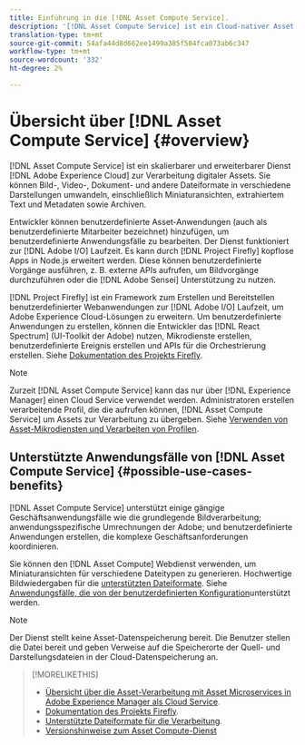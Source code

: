 ```yaml
---
title: Einführung in die [!DNL Asset Compute Service].
description: '[!DNL Asset Compute Service] ist ein Cloud-nativer Asset-Verarbeitungsdienst, der die Komplexität reduziert und die Skalierbarkeit verbessert.'
translation-type: tm+mt
source-git-commit: 54afa44d8d662ee1499a385f504fca073ab6c347
workflow-type: tm+mt
source-wordcount: '332'
ht-degree: 2%

---
```



# Übersicht über [!DNL Asset Compute Service] {#overview}

[!DNL Asset Compute Service] ist ein skalierbarer und erweiterbarer Dienst [!DNL Adobe Experience Cloud] zur Verarbeitung digitaler Assets. Sie können Bild-, Video-, Dokument- und andere Dateiformate in verschiedene Darstellungen umwandeln, einschließlich Miniaturansichten, extrahiertem Text und Metadaten sowie Archiven.

Entwickler können benutzerdefinierte Asset-Anwendungen (auch als benutzerdefinierte Mitarbeiter bezeichnet) hinzufügen, um benutzerdefinierte Anwendungsfälle zu bearbeiten. Der Dienst funktioniert zur [!DNL Adobe I/O] Laufzeit. Es kann durch [!DNL Project Firefly] kopflose Apps in Node.js erweitert werden. Diese können benutzerdefinierte Vorgänge ausführen, z. B. externe APIs aufrufen, um Bildvorgänge durchzuführen oder die [!DNL Adobe Sensei] Unterstützung zu nutzen.

[!DNL Project Firefly] ist ein Framework zum Erstellen und Bereitstellen benutzerdefinierter Webanwendungen zur [!DNL Adobe I/O] Laufzeit, um Adobe Experience Cloud-Lösungen zu erweitern. Um benutzerdefinierte Anwendungen zu erstellen, können die Entwickler das [!DNL React Spectrum] (UI-Toolkit der Adobe) nutzen, Mikrodienste erstellen, benutzerdefinierte Ereignis erstellen und APIs für die Orchestrierung erstellen. Siehe [Dokumentation des Projekts Firefly](https://www.adobe.io/apis/experienceplatform/project-firefly/docs.html).

>[!NOTE]
>
>Zurzeit [!DNL Asset Compute Service] kann das nur über [!DNL Experience Manager] einen Cloud Service verwendet werden. Administratoren erstellen verarbeitende Profil, die die aufrufen können, [!DNL Asset Compute Service] um Assets zur Verarbeitung zu übergeben. Siehe [Verwenden von Asset-Mikrodiensten und Verarbeiten von Profilen](https://docs.adobe.com/content/help/de-DE/experience-manager-cloud-service/assets/manage/asset-microservices-configure-and-use.html).

## Unterstützte Anwendungsfälle von [!DNL Asset Compute Service] {#possible-use-cases-benefits}

[!DNL Asset Compute Service] unterstützt einige gängige Geschäftsanwendungsfälle wie die grundlegende Bildverarbeitung; anwendungsspezifische Umrechnungen der Adobe; und benutzerdefinierte Anwendungen erstellen, die komplexe Geschäftsanforderungen koordinieren.

Sie können den [!DNL Asset Compute] Webdienst verwenden, um Miniaturansichten für verschiedene Dateitypen zu generieren. Hochwertige Bildwiedergaben für die [unterstützten Dateiformate](https://docs.adobe.com/content/help/en/experience-manager-cloud-service/assets/file-format-support.html). Siehe [Anwendungsfälle, die von der benutzerdefinierten Konfiguration](https://docs.adobe.com/content/help/en/experience-manager-cloud-service/assets/manage/asset-microservices-configure-and-use.html#custom-config)unterstützt werden.

>[!NOTE]
>
>Der Dienst stellt keine Asset-Datenspeicherung bereit. Die Benutzer stellen die Datei bereit und geben Verweise auf die Speicherorte der Quell- und Darstellungsdateien in der Cloud-Datenspeicherung an.

<!-- TBD: Should this be mentioned in the docs?

|Asset Compute Service does not do this|Expectations from implementing client|
|---|---|
| Binary uploads or API-based asset ingestion. | Use other methods to ingest assets. |
| Store binaries or any persisted data across processing requests.| Each request is independent so treat it as a standalone request by sharing binary and processing instructions. |
| Store any configurations such as processing rules or settings for a user or an organization's account. | Add processing request to each request/instruction. |
| Direct event handling of asset creation events from storage systems and processing completed notifications, and errors. | Use Adobe I/O Events and other methods. |

-->

>[!MORELIKETHIS]
>
>* [Übersicht über die Asset-Verarbeitung mit Asset Microservices in Adobe Experience Manager als Cloud Service](https://docs.adobe.com/content/help/en/experience-manager-cloud-service/assets/asset-microservices-overview.html).
>* [Dokumentation des Projekts Firefly](https://www.adobe.io/apis/experienceplatform/project-firefly/docs.html).
>* [Unterstützte Dateiformate für die Verarbeitung](https://docs.adobe.com/content/help/en/experience-manager-cloud-service/assets/file-format-support.html).
>* [Versionshinweise zum Asset Compute-Dienst](release-notes.md)


<!-- **TBD:**
* Clarify the service can only be used within AEM as Cloud Service. The docs provided as context for custom application developers. Not to be used as a standalone service.
  ** and API as that plays a role in custom applications (accepting standard params, invoking Nui itself in the future, etc. (this is an outlook))

* link to aem as cloud service docs on asset ingestion and customization with processing profiles.
-->
